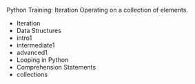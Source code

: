 Python Training: Iteration
Operating on a collection of elements.
- Iteration
- Data Structures
- intro1
- intermediate1
- advanced1
- Looping in Python
- Comprehension Statements
- collections